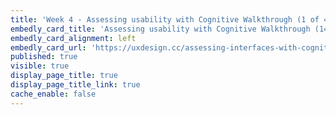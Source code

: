 ```yaml
---
title: 'Week 4 - Assessing usability with Cognitive Walkthrough (1 of 4)'
embedly_card_title: 'Assessing usability with Cognitive Walkthrough (14 minute read)'
embedly_card_alignment: left
embedly_card_url: 'https://uxdesign.cc/assessing-interfaces-with-cognitive-walkthrough-9f92eae4321f'
published: true
visible: true
display_page_title: true
display_page_title_link: true
cache_enable: false
---
```

